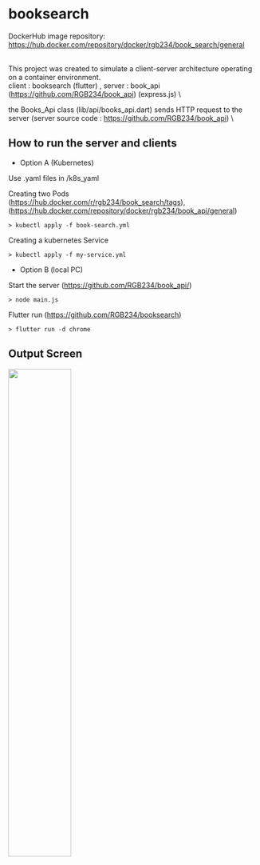 # booksearch
DockerHub image repository: https://hub.docker.com/repository/docker/rgb234/book_search/general <br></br>

This project was created to simulate a client-server architecture operating on a container environment. \
client : booksearch (flutter) , server : book_api (https://github.com/RGB234/book_api) (express.js) \

the Books_Api class (lib/api/books_api.dart) sends HTTP request to the server (server source code : https://github.com/RGB234/book_api) \

## How to run the server and clients

* Option A (Kubernetes)

Use .yaml files in /k8s_yaml  

Creating two Pods  
(https://hub.docker.com/r/rgb234/book_search/tags), (https://hub.docker.com/repository/docker/rgb234/book_api/general)  
```
> kubectl apply -f book-search.yml
```
Creating a kubernetes Service
```
> kubectl apply -f my-service.yml
```

* Option B (local PC)  

Start the server (https://github.com/RGB234/book_api/)  
```
> node main.js
```
Flutter run (https://github.com/RGB234/booksearch)  
```
> flutter run -d chrome
```

## Output Screen

<img src="https://github.com/RGB234/booksearch/assets/67996767/90c2e340-27cd-4ef5-a52a-2c09474baf8d" width="50%" height="50%">


